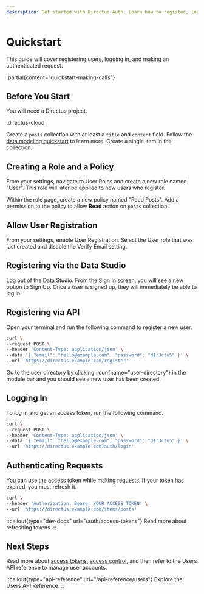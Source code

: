 ```yaml
---
description: Get started with Directus Auth. Learn how to register, login, create users, and make authenticated requests.
---
```


# Quickstart

This guide will cover registering users, logging in, and making an authenticated request.

:partial{content="quickstart-making-calls"}

## Before You Start

You will need a Directus project.

:directus-cloud

Create a `posts` collection with at least a `title` and `content` field. Follow the [data modeling quickstart](/data-modeling/quickstart) to learn more. Create a single item in the collection.

## Creating a Role and a Policy

From your settings, navigate to User Roles and create a new role named "User". This role will later be applied to new users who register.

Within the role page, create a new policy named "Read Posts". Add a permission to the policy to allow **Read** action on `posts` collection.

## Allow User Registration

From your settings, enable User Registration. Select the User role that was just created and disable the Verify Email setting.

## Registering via the Data Studio

Log out of the Data Studio. From the Sign In screen, you will see a new option to Sign Up. Once a user is signed up, they will immediately be able to log in.

## Registering via API

Open your terminal and run the following command to register a new user.

```bash [Terminal]
curl \
--request POST \
--header 'Content-Type: application/json' \
--data '{ "email": "hello@example.com", "password": "d1r3ctu5" }' \
--url 'https://directus.example.com/register'
```

Go to the user directory by clicking :icon{name="user-directory"} in the module bar and you should see a new user has been created.

## Logging In

To log in and get an access token, run the following command.

```bash [Terminal]
curl \
--request POST \
--header 'Content-Type: application/json' \
--data '{ "email": "hello@example.com", "password": "d1r3ctu5" }' \
--url 'https://directus.example.com/auth/login'
```

## Authenticating Requests

You can use the access token while making requests. If your token has expired, you must refresh it.

```bash [Terminal]
curl \
--header 'Authorization: Bearer YOUR_ACCESS_TOKEN' \
--url 'https://directus.example.com/items/posts'
```

::callout{type="dev-docs" url="/auth/access-tokens"}
Read more about refreshing tokens.
::

## Next Steps

Read more about [access tokens](/auth/access-tokens), [access control](/auth/access-control), and then refer to the Users API reference to manage user accounts.

::callout{type="api-reference" url="/api-reference/users"}
Explore the Users API Reference.
::
